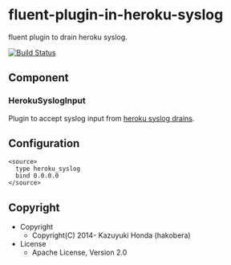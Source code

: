 # fluent-plugin-in-heroku-syslog

fluent plugin to drain heroku syslog.

[![Build Status](https://travis-ci.org/hakobera/fluent-plugin-heroku-syslog.png?branch=master)](https://travis-ci.org/hakobera/fluent-plugin-heroku-syslog)

## Component

### HerokuSyslogInput

Plugin to accept syslog input from [heroku syslog drains](https://devcenter.heroku.com/articles/logging#syslog-drains).

## Configuration

```
<source>
  type heroku_syslog
  bind 0.0.0.0
</source>
```

## Copyright

- Copyright
  - Copyright(C) 2014- Kazuyuki Honda (hakobera)
- License
  - Apache License, Version 2.0
